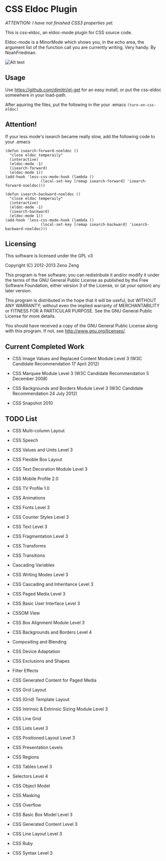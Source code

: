 # CSS Eldoc Plugin

*ATTENTION: I have not finished CSS3 properties yet.*

This is css-eldoc, an eldoc-mode plugin for CSS source code.

Eldoc-mode is a MinorMode which shows you, in the echo area, the argument list of the function call you are currently writing. Very handy. By NoahFriedman. 

![Alt text](https://raw.github.com/zenozeng/css-eldoc/master/screenshot.png)

## Usage

Use https://github.com/dimitri/el-get for an easy install, or put the css-eldoc somewhere in your load-path.

After aquiring the files, put the following in the your .emacs `(turn-on-css-eldoc)`


## Attention!

If your less mode's isearch became really slow, add the following code to your .emacs

```emacs-lisp
(defun isearch-forward-noeldoc ()
  "close eldoc temperaily"
  (interactive)
  (eldoc-mode -1)
  (isearch-forward)
  (eldoc-mode 1))
(add-hook 'less-css-mode-hook (lambda ()
				(local-set-key [remap isearch-forward] 'isearch-forward-noeldoc)))

(defun isearch-backward-noeldoc ()
  "close eldoc temperaily"
  (interactive)
  (eldoc-mode -1)
  (isearch-backward)
  (eldoc-mode 1))
(add-hook 'less-css-mode-hook (lambda ()
				(local-set-key [remap isearch-backward] 'isearch-backward-noeldoc)))
```
   
## Licensing

This software is licensed under the GPL v3

Copyright (C) 2012-2013 Zeno Zeng

This program is free software; you can redistribute it and/or modify
it under the terms of the GNU General Public License as published by
the Free Software Foundation, either version 3 of the License, or
(at your option) any later version.

This program is distributed in the hope that it will be useful,
but WITHOUT ANY WARRANTY; without even the implied warranty of
MERCHANTABILITY or FITNESS FOR A PARTICULAR PURPOSE.  See the
GNU General Public License for more details.

You should have received a copy of the GNU General Public License
along with this program.  If not, see <http://www.gnu.org/licenses/>.
   
## Current Completed Work

- CSS Image Values and Replaced Content Module Level 3 (W3C Candidate Recommendation 17 April 2012)

- CSS Marquee Module Level 3 (W3C Candidate Recommendation 5 December 2008)

- CSS Backgrounds and Borders Module Level 3 (W3C Candidate Recommendation 24 July 2012)

- CSS Snapshot 2010

## TODO List

- CSS Multi-column Layout 

- CSS Speech

- CSS Values and Units Level 3

- CSS Flexible Box Layout

- CSS Text Decoration Module Level 3

- CSS Mobile Profile 2.0

- CSS TV Profile 1.0

- CSS Animations

- CSS Fonts Level 3

- CSS Counter Styles Level 3

- CSS Text Level 3

- CSS Fragmentation Level 3

- CSS Transforms

- CSS Transitions

- Cascading Variables

- CSS Writing Modes Level 3

- CSS Cascading and Inheritance Level 3

- CSS Paged Media Level 3

- CSS Basic User Interface Level 3

- CSSOM View

- CSS Box Alignment Module Level 3

- CSS Backgrounds and Borders Level 4

- Compositing and Blending

- CSS Device Adaptation

- CSS Exclusions and Shapes

- Filter Effects

- CSS Generated Content for Paged Media

- CSS Grid Layout

- CSS (Grid) Template Layout

- CSS Intrinsic & Extrinsic Sizing Module Level 3

- CSS Line Grid

- CSS Lists Level 3

- CSS Positioned Layout Level 3

- CSS Presentation Levels

- CSS Regions

- CSS Tables Level 3

- Selectors Level 4

- CSS Object Model

- CSS Masking

- CSS Overflow

- CSS Basic Box Model Level 3

- CSS Generated Content Level 3

- CSS Line Layout Level 3

- CSS Ruby

- CSS Syntax Level 3
